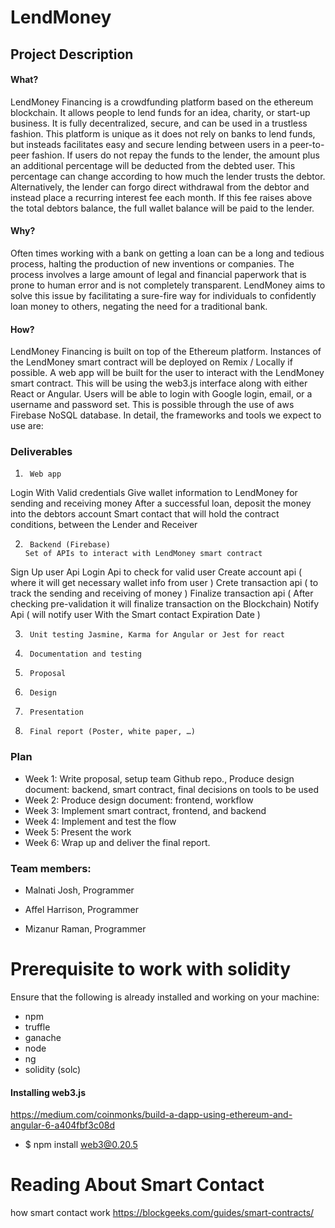 # LendMoney

## Project Description

#### What?
LendMoney Financing is a crowdfunding platform based on the ethereum blockchain. It allows people to lend funds for an idea, charity, or start-up business. It is fully decentralized, secure, and can be used in a trustless fashion. This platform is unique as it does not rely on banks to lend funds, but insteads facilitates easy and secure lending between users in a peer-to-peer fashion. If users do not repay the funds to the lender, the amount plus an additional percentage will be deducted from the debted user. This percentage can change according to how much the lender trusts the debtor. Alternatively, the lender can forgo direct withdrawal from the debtor and instead place a recurring interest fee each month. If this fee raises above the total debtors balance, the full wallet balance will be paid to the lender. 

#### Why?
Often times working with a bank on getting a loan can be a long and tedious process, halting the production of new inventions or companies. The process involves a large amount of legal and financial paperwork that is prone to human error and is not completely transparent. LendMoney aims to solve this issue by facilitating a sure-fire way for individuals to confidently loan money to others, negating the need for a traditional bank. 


#### How?
LendMoney Financing is built on top of the Ethereum platform. Instances of the LendMoney smart contract will be deployed on Remix / Locally if possible. A web app will be built for the user to interact with the LendMoney smart contract. This will be using the web3.js interface along with either React or Angular. Users will be able to login with Google login, email, or a username and password set. This is possible through the use of aws Firebase NoSQL database. In detail, the frameworks and tools we expect to use are:


### Deliverables

1.      Web app
Login With Valid credentials
Give wallet information to LendMoney for sending and receiving money
After a successful loan, deposit the money into the debtors account 
Smart contact that will hold the contract conditions, between the Lender and Receiver

2.      Backend (Firebase)
       Set of APIs to interact with LendMoney smart contract
Sign Up user Api
Login Api to check for valid user 
Create account api ( where it will get necessary wallet info from user )
Crete transaction api ( to track the sending and receiving of money )
Finalize transaction api ( After checking pre-validation it will finalize transaction on the Blockchain)
Notify Api ( will notify user With the Smart contact Expiration Date )

3.      Unit testing Jasmine, Karma for Angular or Jest for react
4.      Documentation and testing
5.      Proposal
6.      Design
7.      Presentation
8.      Final report (Poster, white paper, …)

### Plan
+ Week 1: Write proposal, setup team Github repo., Produce design document: backend, smart contract, final decisions on tools to be used 
+ Week 2: Produce design document: frontend, workflow
+ Week 3: Implement smart contract, frontend, and backend
+ Week 4: Implement and test the flow
+ Week 5: Present the work
+ Week 6: Wrap up and deliver the final report.

### Team members:
+ Malnati Josh, Programmer
* Affel Harrison, Programmer
- Mizanur Raman, Programmer


# Prerequisite to work with solidity
Ensure that the following is already installed and working on your machine:
* npm
* truffle
* ganache
* node
* ng
* solidity (solc)

#### Installing web3.js
https://medium.com/coinmonks/build-a-dapp-using-ethereum-and-angular-6-a404fbf3c08d
+ $ npm install web3@0.20.5





# Reading About Smart Contact 
 how smart contact work
https://blockgeeks.com/guides/smart-contracts/

